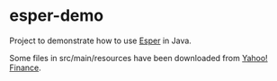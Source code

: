 # esper-demo
Project to demonstrate how to use [Esper](http://www.espertech.com/esper/) in Java.

Some files in src/main/resources have been downloaded from [Yahoo! Finance](http://finance.yahoo.com/).
